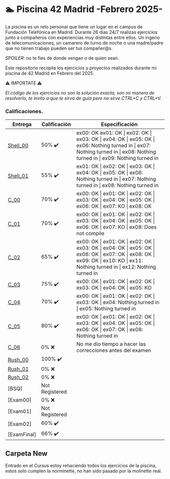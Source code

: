 # 🏊 Piscina 42 Madrid -Febrero 2025-

La piscina es un reto personal que tiene un lugar en el campus de Fundación Telefónica en Madrid. Durante 26 días 24/7 realizas ejercicios junto a compañeros con experiencias muy distintas entre ellos. Un ingerio de telecomunicaciones, un camarero de turno de noche o una madre/padre que no tienen trabajo pueden ser tus compañer@s.

*SPOILER*: no te fies de donde vengan o de quíen sean.

Este repositorio recopila los ejercicios y proyectos realizados durante mi piscina de 42 Madrid en Febrero del 2025.

⚠️ IMPORTATE ⚠️

*El código de los ejercicios no son la solución exacta, son mi manera de resolverlo, te invito a que te sirva de guía pero no sirve CTRL+C y CTRL+V.*

### Calificaciones.
| Entrega      | Calificación   | Especificación |
|----------------|----------------|----------------|
| [Shell_00](./Shell_00) 	 | 50% :heavy_check_mark: | ex00: OK ex01: OK \| ex02: OK \| ex03: OK \| ex04: OK \| ex05: OK \| ex06: Nothing turned in \| ex07: Nothing turned in \| ex08: Nothing turned in \| ex09: Nothing turned in|
| [Shell_01](./Shell_01) 	 | 55% :heavy_check_mark: | ex01: OK \| ex02: OK \| ex03: OK \| ex04: OK \| ex05: OK \| ex06: Nothing turned in \| ex07: Nothing turned in \| ex08: Nothing turned in|
| [C_00](./C_00) 	         | 70% :heavy_check_mark: | ex00: OK \| ex01: OK \| ex02: OK \| ex03: OK \| ex04: OK \| ex05: OK \| ex06: OK \| ex07: KO \| ex08: OK|
| [C_01](./C_01) 	         | 70% :heavy_check_mark: | ex00: OK \| ex01: OK \| ex02: OK \| ex03: OK \| ex04: OK \| ex05: OK \| ex06: OK \| ex07: KO \| ex08: Does not compile|
| [C_02](./C_02) 	         | 65% :heavy_check_mark: | ex00: OK \| ex01: OK \| ex02: OK \| ex03: OK \| ex04: OK \| ex05: OK \| ex06: OK \| ex07: OK \| ex08: OK \| ex09: OK \| ex10: KO \| ex11: Nothing turned in \| ex12: Nothing turned in |
| [C_03](./C_03) 	         | 75% :heavy_check_mark: | ex00: OK \| ex01: OK \| ex02: OK \| ex03: OK \| ex04: OK \| ex05: KO |
| [C_04](./C_04) 	         | 70% :heavy_check_mark: | ex00: OK \| ex01: OK \| ex02: OK \| ex03: OK \| ex04: Nothing turned in \| ex05: Nothing turned in |
| [C_05](./C_05) 	         | 80% :heavy_check_mark: | ex00: OK \| ex01: OK \| ex02: OK \| ex03: OK \| ex04: OK \| ex05: OK \| ex06: OK \| ex07: OK \| ex08: Nothing turned in |
| [C_06](./C_06) 	         | 0% :x:  | No me dio tiempo a hacer las correcciones antes del examen |
| [Rush_00](./Rush_00) 	   | 100% :heavy_check_mark:|
| [Rush_01](./Rush_01) 	   | 0% :x:|
| [Rush_02](./Rush_02) 	   | 0% :x:|
| [BSQ] 	                 | Not Registered|
| [Exam00] 	               | 0% :x:|
| [Exam01] 	               | Not Registered|
| [Exam02] 	               | 60% :heavy_check_mark:|
| [ExamFinal] 	           | 66% :heavy_check_mark:|

## Carpeta New
Entrado en el Cursus estoy rehaciendo todos los ejercicios de la piscina, estos solo cumplen la norminette, no han sido pasado por la molinette real.
